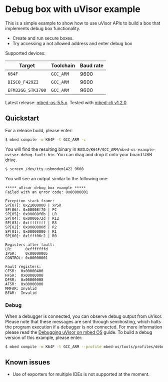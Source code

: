 # Debug box with uVisor example

This is a simple example to show how to use uVisor APIs to build a box that implements debug box functionality.

* Create and run secure boxes.
* Try accessing a not allowed address and enter debug box

Supported devices:

| Target            | Toolchain | Baud rate |
|-------------------|-----------|-----------|
| `K64F`            | `GCC_ARM` | 9600      |
| `DISCO_F429ZI`    | `GCC_ARM` | 9600      |
| `EFM32GG_STK3700` | `GCC_ARM` | 9600      |

Latest release: [mbed-os-5.5.x](https://github.com/ARMmbed/mbed-os/releases/tag/latest). Tested with [mbed-cli v1.2.0](https://github.com/ARMmbed/mbed-cli/releases/tag/1.2.0).

## Quickstart

For a release build, please enter:

```bash
$ mbed compile -m K64F -t GCC_ARM -c
```

You will find the resulting binary in `BUILD/K64F/GCC_ARM/mbed-os-example-uvisor-debug-fault.bin`. You can drag and drop it onto your board USB drive.

```bash
$ screen /dev/tty.usbmodem1422 9600
```

You will see an output similar to the following one:

```
***** uVisor debug box example *****
Failed with an error code: 0x00000001

Exception stack frame:
SP[07]: 0x21000000 | xPSR
SP[06]: 0x00008f70 | PC
SP[05]: 0x00008f6b | LR
SP[04]: 0x0000672d | R12
SP[03]: 0xffffffff | R3
SP[02]: 0x0000000d | R2
SP[01]: 0x00000000 | R1
SP[00]: 0x1fff06c2 | R0

Registers after fault:
LR:      0xfffffffd
IPSR:    0x00000005
CONTROL: 0x00000001

Fault registers:
CFSR:  0x00000400
HFSR:  0x00000000
DFSR:  0x00000008
AFSR:  0x00000000
MMFAR: Invalid
BFAR:  Invalid
```

### Debug

When a debugger is connected, you can observe debug output from uVisor. Please note that these messages are sent through semihosting, which halts the program execution if a debugger is not connected. For more information please read the [Debugging uVisor on mbed OS](https://github.com/ARMmbed/uvisor/blob/master/docs/api/DEBUGGING.md) guide. To build a debug version of this example, please enter:

```bash
$ mbed compile -m K64F -t GCC_ARM --profile mbed-os/tools/profiles/debug.json -c
```

## Known issues

- Use of exporters for multiple IDEs is not supported at the moment.

